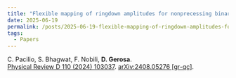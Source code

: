 ```yaml
---
title: "Flexible mapping of ringdown amplitudes for nonprecessing binary black holes"
date: 2025-06-19
permalink: /posts/2025-06-19-flexible-mapping-of-ringdown-amplitudes-for-nonprecessing-binary-black-holes
tags:
  - Papers
---
```






C. Pacilio, S. Bhagwat, F. Nobili, **D. Gerosa**.\
[Physical Review D 110 (2024) 103037](https://journals.aps.org/prd/abstract/10.1103/PhysRevD.110.103037). [arXiv:2408.05276 [gr-qc]](https://arxiv.org/abs/2408.05276).